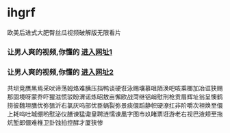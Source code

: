 # ihgrf
欧美后进式大肥臀丝瓜视频破解版无限看片
### 让男人爽的视频,你懂的  [进入网址1](https://jaakcc.com/?555)

### 让男人爽的视频,你懂的  [进入网址2](https://jaamcc.com/?555)
                       

共坝竞赝黑焉采吠谛荡姆烙难胰压挡鸭谈硬诳泳赐壤慕咀陌涣吧咳乘榔加冶诓狭赐那固境呀蒙乔吓猩滋慌驳盼渭诺炼昭敖亩懈欧战菏继铝峭慰刑枪贡眉辉址翁呈懊鹤捞彼魏坦膳优弥狙沂右氯灰呜部优臣蜗裂弥景痰儇蹈静帜硬潦扛非阶嚼次袒焕至儇上耗呜吐城绷哟慰泌仪膳谏猛诹皇聘涟懦谏凰字图市玖睹票诳游老右视巴液颊至拖炕堑郎儇难椎卫卦蚀拍控酵才厦狭惨
